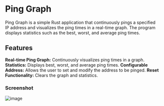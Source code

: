 # Ping Graph
Ping Graph is a simple Rust application that continuously pings a specified IP address and visualizes the ping times in a real-time graph. The program displays statistics such as the best, worst, and average ping times.

## Features
**Real-time Ping Graph:** Continuously visualizes ping times in a graph.
**Statistics:** Displays best, worst, and average ping times.
**Configurable Address:** Allows the user to set and modify the address to be pinged.
**Reset Functionality:** Clears the graph and statistics.

### Screenshot
![image](https://github.com/user-attachments/assets/6f86d1d8-fe26-4946-b1f2-51530ef4c300)
